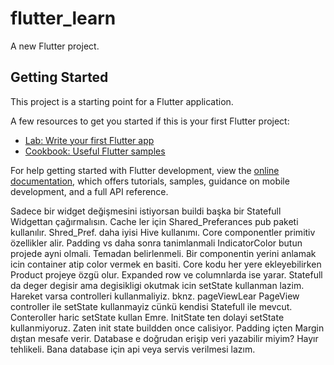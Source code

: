 # flutter_learn

A new Flutter project.

## Getting Started

This project is a starting point for a Flutter application.

A few resources to get you started if this is your first Flutter project:

- [Lab: Write your first Flutter app](https://docs.flutter.dev/get-started/codelab)
- [Cookbook: Useful Flutter samples](https://docs.flutter.dev/cookbook)

For help getting started with Flutter development, view the
[online documentation](https://docs.flutter.dev/), which offers tutorials,
samples, guidance on mobile development, and a full API reference.

Sadece bir widget değişmesini istiyorsan buildi başka bir Statefull Widgettan çağırmalısın.
Cache ler için Shared_Preferances pub paketi kullanılır.
Shred_Pref. daha iyisi Hive kullanımı.
Core componentler primitiv özellikler alir. Padding vs daha sonra tanimlanmali
IndicatorColor butun projede ayni olmali. Temadan belirlenmeli.
Bir componentin yerini anlamak icin container atip color vermek en basiti.
Core kodu her yere ekleyebilirken Product projeye özgü olur.
Expanded row ve columnlarda ise yarar.
Statefull da deger degisir ama degisikligi okutmak icin setState kullanman lazim.
Hareket varsa controlleri kullanmaliyiz. bknz. pageViewLear
PageView controller ile setState kullanmayiz cünkü kendisi Statefull ile mevcut.
Conteroller haric setState kullan Emre.
InitState ten dolayi setState kullanmiyoruz. Zaten init state buildden once calisiyor.
Padding içten Margin dıştan mesafe verir.
Database e doğrudan erişip veri yazabilir miyim? Hayır tehlikeli.
Bana database için api veya servis verilmesi lazım.